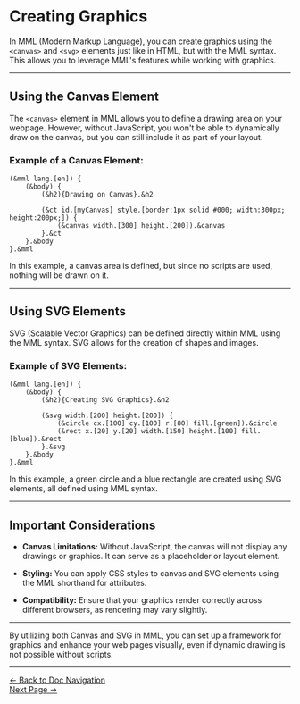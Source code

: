# Creating Graphics

In MML (Modern Markup Language), you can create graphics using the `<canvas>` and `<svg>` elements just like in HTML, but with the MML syntax. This allows you to leverage MML's features while working with graphics.

---

## Using the Canvas Element

The `<canvas>` element in MML allows you to define a drawing area on your webpage. However, without JavaScript, you won't be able to dynamically draw on the canvas, but you can still include it as part of your layout.

### Example of a Canvas Element:

```mml
(&mml lang.[en]) {
    (&body) {
        (&h2){Drawing on Canvas}.&h2
        
        (&ct id.[myCanvas] style.[border:1px solid #000; width:300px; height:200px;]) {
            (&canvas width.[300] height.[200]).&canvas
        }.&ct
    }.&body
}.&mml
```

In this example, a canvas area is defined, but since no scripts are used, nothing will be drawn on it.

---

## Using SVG Elements

SVG (Scalable Vector Graphics) can be defined directly within MML using the MML syntax. SVG allows for the creation of shapes and images.

### Example of SVG Elements:

```mml
(&mml lang.[en]) {
    (&body) {
        (&h2){Creating SVG Graphics}.&h2
        
        (&svg width.[200] height.[200]) {
            (&circle cx.[100] cy.[100] r.[80] fill.[green]).&circle
            (&rect x.[20] y.[20] width.[150] height.[100] fill.[blue]).&rect
        }.&svg
    }.&body
}.&mml
```

In this example, a green circle and a blue rectangle are created using SVG elements, all defined using MML syntax.

---

## Important Considerations

- **Canvas Limitations:** Without JavaScript, the canvas will not display any drawings or graphics. It can serve as a placeholder or layout element.

- **Styling:** You can apply CSS styles to canvas and SVG elements using the MML shorthand for attributes.

- **Compatibility:** Ensure that your graphics render correctly across different browsers, as rendering may vary slightly.

---

By utilizing both Canvas and SVG in MML, you can set up a framework for graphics and enhance your web pages visually, even if dynamic drawing is not possible without scripts.

---

[<- Back to Doc Navigation](./doc_nav.md)
<br>
[Next Page ->](./doc_htmx_with_mml.md)